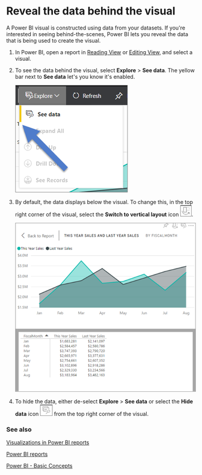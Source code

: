 <properties
   pageTitle="See the data used to create the visual"
   description="This document shows how to view the data used to create a visual in Power BI."
   services="powerbi"
   documentationCenter=""
   authors="mihart"
   manager="mblythe"
   backup=""
   editor=""
   tags=""
   qualityFocus="no"
   qualityDate=""/>

<tags
   ms.service="powerbi"
   ms.devlang="NA"
   ms.topic="article"
   ms.tgt_pltfrm="NA"
   ms.workload="powerbi"
   ms.date="06/21/2016"
   ms.author="mihart"/>

# Reveal the data behind the visual

A Power BI visual is constructed using data from your datasets. If you're interested in seeing behind-the-scenes, Power BI lets you reveal the data that is being used to create the visual.

1.  In Power BI, open a report in [Reading View](powerbi-service-open-a-report-in-reading-view.md) or [Editing View](powerbi-service-go-from-reading-view-to-editing-view.md), and select a visual.  

2.  To see the data behind the visual, select **Explore** > **See data**. The yellow bar next to **See data** let's you know it's enabled.  

    ![](media/powerbi-service-reports-see-data/power-bi-see-data.png)

3.  By default, the data displays below the visual.  To change this, in the top right corner of the visual, select the **Switch to vertical layout** icon ![](media/powerbi-service-reports-see-data/power-bi-vertical-icon.png).

    ![](media/powerbi-service-reports-see-data/power-bi-explore-see-data.png)

4.  To hide the data, either de-select **Explore** > **See data** or select the **Hide data** icon ![](media/powerbi-service-reports-see-data/power-bi-hide-data-icon.png) from the top right corner of the visual.

### See also

[Visualizations in Power BI reports](powerbi-service-visualizations-for-reports.md)

[Power BI reports](powerbi-service-reports.md)

[Power BI - Basic Concepts](powerbi-service-basic-concepts.md)
